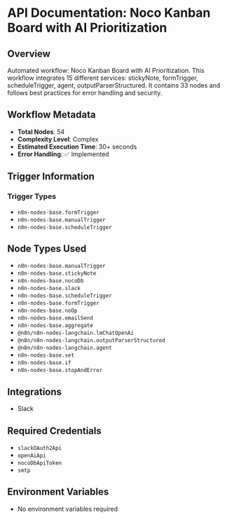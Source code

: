# API Documentation: Noco Kanban Board with AI Prioritization

## Overview
Automated workflow: Noco Kanban Board with AI Prioritization. This workflow integrates 15 different services: stickyNote, formTrigger, scheduleTrigger, agent, outputParserStructured. It contains 33 nodes and follows best practices for error handling and security.

## Workflow Metadata
- **Total Nodes**: 54
- **Complexity Level**: Complex
- **Estimated Execution Time**: 30+ seconds
- **Error Handling**: ✅ Implemented

## Trigger Information
### Trigger Types
- `n8n-nodes-base.formTrigger`
- `n8n-nodes-base.manualTrigger`
- `n8n-nodes-base.scheduleTrigger`

## Node Types Used
- `n8n-nodes-base.manualTrigger`
- `n8n-nodes-base.stickyNote`
- `n8n-nodes-base.nocoDb`
- `n8n-nodes-base.slack`
- `n8n-nodes-base.scheduleTrigger`
- `n8n-nodes-base.formTrigger`
- `n8n-nodes-base.noOp`
- `n8n-nodes-base.emailSend`
- `n8n-nodes-base.aggregate`
- `@n8n/n8n-nodes-langchain.lmChatOpenAi`
- `@n8n/n8n-nodes-langchain.outputParserStructured`
- `@n8n/n8n-nodes-langchain.agent`
- `n8n-nodes-base.set`
- `n8n-nodes-base.if`
- `n8n-nodes-base.stopAndError`

## Integrations
- Slack

## Required Credentials
- `slackOAuth2Api`
- `openAiApi`
- `nocoDbApiToken`
- `smtp`

## Environment Variables
- No environment variables required
